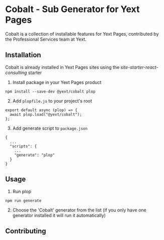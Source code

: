 # Cobalt - Sub Generator for Yext Pages

Cobalt is a collection of installable features for Yext Pages, contributed by the Professional Services team at Yext.

## Installation

Cobalt is already installed in Yext Pages sites using the *site-starter-react-consulting* starter

1) Install package in your Yext Pages product

```
npm install --save-dev @yext/cobalt plop
```

2) Add `plopfile.js` to your project's root

```
export default async (plop) => {
  await plop.load("@yext/cobalt");
};
```

3) Add generate script to `package.json`

```
{
  ...
  "scripts": {
    ...
    "generate": "plop"
  }
}
```

## Usage

1) Run plop

```
npm run generate
```

2) Choose the 'Cobalt' generator from the list (if you only have one generator installed it will run it automatically)

## Contributing
